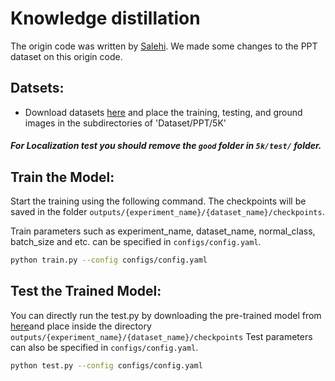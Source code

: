# Knowledge distillation
The origin code was written by [Salehi](https://github.com/Niousha12/Knowledge_Distillation_AD). We made some changes to the PPT dataset on this origin code.



## Datsets:
- Download datasets [here](https://drive.google.com/drive/folders/1GKFCRwqyEC8j5c8mjWWjk_Se5c6lUNvn?usp=sharing) and place the training, testing, and ground images in the subdirectories of 'Dataset/PPT/5K'

##### For Localization test you should remove the `good` folder in `5k/test/` folder.

## Train the Model:
Start the training using the following command. The checkpoints will be saved in the folder `outputs/{experiment_name}/{dataset_name}/checkpoints`.

Train parameters such as experiment_name, dataset_name, normal_class, batch_size and etc. can be specified in `configs/config.yaml`.
``` bash
python train.py --config configs/config.yaml
```

## Test the Trained Model:
You can directly run the test.py by downloading the pre-trained model from [here](https://drive.google.com/drive/folders/16QjOt0Y1UoD4pYafKfJKM6XH37m9pwLx?usp=sharing)and place inside the directory `outputs/{experiment_name}/{dataset_name}/checkpoints`
Test parameters can also be specified in `configs/config.yaml`.
``` bash
python test.py --config configs/config.yaml
```
